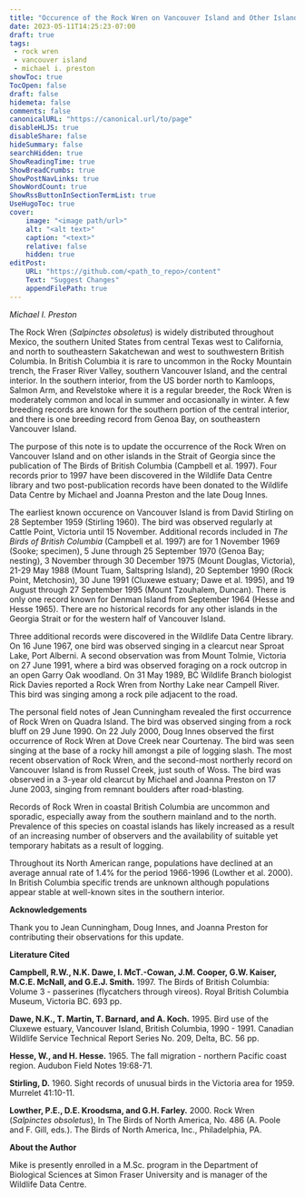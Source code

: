 ```yaml
---
title: "Occurence of the Rock Wren on Vancouver Island and Other Islands in the Strait of Georgia"
date: 2023-05-11T14:25:23-07:00
draft: true
tags:
 - rock wren
 - vancouver island
 - michael i. preston
showToc: true
TocOpen: false
draft: false
hidemeta: false
comments: false
canonicalURL: "https://canonical.url/to/page"
disableHLJS: true 
disableShare: false
hideSummary: false
searchHidden: true
ShowReadingTime: true
ShowBreadCrumbs: true
ShowPostNavLinks: true
ShowWordCount: true
ShowRssButtonInSectionTermList: true
UseHugoToc: true
cover:
    image: "<image path/url>" 
    alt: "<alt text>" 
    caption: "<text>" 
    relative: false
    hidden: true
editPost:
    URL: "https://github.com/<path_to_repo>/content"
    Text: "Suggest Changes" 
    appendFilePath: true 
---
```


*Michael I. Preston*

The Rock Wren (*Salpinctes obsoletus*) is widely distributed throughout Mexico, the southern United States from central Texas west to California, and north to southeastern Sakatchewan and west to southwestern British Columbia. In British Columbia it is rare to uncommon in the Rocky Mountain trench, the Fraser River Valley, southern Vancouver Island, and the central interior. In the southern interior, from the US border north to Kamloops, Salmon Arm, and Revelstoke where it is a regular breeder, the Rock Wren is moderately common and local in summer and occasionally in winter. A few breeding records are known for the southern portion of the central interior, and there is one breeding record from Genoa Bay, on southeastern Vancouver Island.

The purpose of this note is to update the occurrence of the Rock Wren on Vancouver Island and on other islands in the Strait of Georgia since the publication of The Birds of British Columbia (Campbell et al. 1997). Four records prior to 1997 have been discovered in the Wildlife Data Centre library and two post-publication records have been donated to the Wildlife Data Centre by Michael and Joanna Preston and the late Doug Innes.

The earliest known occurence on Vancouver Island is from David Stirling on 28 September 1959 (Stirling 1960). The bird was observed regularly at Cattle Point, Victoria until 15 November. Additional records included in *The Birds of British Columbia* (Campbell et al. 1997) are for 1 November 1969 (Sooke; specimen), 5 June through 25 September 1970 (Genoa Bay; nesting), 3 November through 30 December 1975 (Mount Douglas, Victoria), 21-29 May 1988 (Mount Tuam, Saltspring Island), 20 September 1990 (Rock Point, Metchosin), 30 June 1991 (Cluxewe estuary; Dawe et al. 1995), and 19 August through 27 September 1995 (Mount Tzouhalem, Duncan). There is only one record known for Denman Island from September 1964 (Hesse and Hesse 1965). There are no historical records for any other islands in the Georgia Strait or for the western half of Vancouver Island.

Three additional records were discovered in the Wildlife Data Centre library. On 16 June 1967, one bird was observed singing in a clearcut near Sproat Lake, Port Alberni. A second observation was from Mount Tolmie, Victoria on 27 June 1991, where a bird was observed foraging on a rock outcrop in an open Garry Oak woodland. On 31 May 1989, BC Wildlife Branch biologist Rick Davies reported a Rock Wren from Northy Lake near Campell River. This bird was singing among a rock pile adjacent to the road.

The personal field notes of Jean Cunningham revealed the first occurrence of Rock Wren on Quadra Island. The bird was observed singing from a rock bluff on 29 June 1990. On 22 July 2000, Doug Innes observed the first occurrence of Rock Wren at Dove Creek near Courtenay. The bird was seen singing at the base of a rocky hill amongst a pile of logging slash. The most recent observation of Rock Wren, and the second-most northerly record on Vancouver Island is from Russel Creek, just south of Woss. The bird was observed in a 3-year old clearcut by Michael and Joanna Preston on 17 June 2003, singing from remnant boulders after road-blasting.

Records of Rock Wren in coastal British Columbia are uncommon and sporadic, especially away from the southern mainland and to the north. Prevalence of this species on coastal islands has likely increased as a result of an increasing number of observers and the availability of suitable yet temporary habitats as a result of logging.

Throughout its North American range, populations have declined at an average annual rate of 1.4% for the period 1966-1996 (Lowther et al. 2000). In British Columbia specific trends are unknown although populations appear stable at well-known sites in the southern interior.

**Acknowledgements**

Thank you to Jean Cunningham, Doug Innes, and Joanna Preston for contributing their observations for this update.

**Literature Cited**

**Campbell, R.W., N.K. Dawe, I. McT.-Cowan, J.M. Cooper, G.W. Kaiser, M.C.E. McNall, and G.E.J. Smith.** 1997. The Birds of British Columbia: Volume 3 - passerines (flycatchers through vireos). Royal British Columbia Museum, Victoria BC. 693 pp.

**Dawe, N.K., T. Martin, T. Barnard, and A. Koch.** 1995. Bird use of the Cluxewe estuary, Vancouver Island, British Columbia, 1990 - 1991. Canadian Wildlife Service Technical Report Series No. 209, Delta, BC. 56 pp.

**Hesse, W., and H. Hesse.** 1965. The fall migration - northern Pacific coast region. Audubon Field Notes 19:68-71.

**Stirling, D.** 1960. Sight records of unusual birds in the Victoria area for 1959. Murrelet 41:10-11.

**Lowther, P.E., D.E. Kroodsma, and G.H. Farley.** 2000. Rock Wren (*Salpinctes obsoletus*), In The Birds of North America, No. 486 (A. Poole and F. Gill, eds.). The Birds of North America, Inc., Philadelphia, PA.

**About the Author**

Mike is presently enrolled in a M.Sc. program in the Department of Biological Sciences at Simon Fraser University and is manager of the Wildlife Data Centre.
